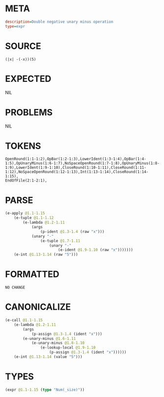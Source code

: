 # META
~~~ini
description=Double negative unary minus operation
type=expr
~~~
# SOURCE
~~~roc
(|x| -(-x))(5)
~~~
# EXPECTED
NIL
# PROBLEMS
NIL
# TOKENS
~~~zig
OpenRound(1:1-1:2),OpBar(1:2-1:3),LowerIdent(1:3-1:4),OpBar(1:4-1:5),OpUnaryMinus(1:6-1:7),NoSpaceOpenRound(1:7-1:8),OpUnaryMinus(1:8-1:9),LowerIdent(1:9-1:10),CloseRound(1:10-1:11),CloseRound(1:11-1:12),NoSpaceOpenRound(1:12-1:13),Int(1:13-1:14),CloseRound(1:14-1:15),
EndOfFile(2:1-2:1),
~~~
# PARSE
~~~clojure
(e-apply @1.1-1.15
	(e-tuple @1.1-1.12
		(e-lambda @1.2-1.11
			(args
				(p-ident @1.3-1.4 (raw "x")))
			(unary "-"
				(e-tuple @1.7-1.11
					(unary "-"
						(e-ident @1.9-1.10 (raw "x")))))))
	(e-int @1.13-1.14 (raw "5")))
~~~
# FORMATTED
~~~roc
NO CHANGE
~~~
# CANONICALIZE
~~~clojure
(e-call @1.1-1.15
	(e-lambda @1.2-1.11
		(args
			(p-assign @1.3-1.4 (ident "x")))
		(e-unary-minus @1.6-1.11
			(e-unary-minus @1.8-1.10
				(e-lookup-local @1.9-1.10
					(p-assign @1.3-1.4 (ident "x"))))))
	(e-int @1.13-1.14 (value "5")))
~~~
# TYPES
~~~clojure
(expr @1.1-1.15 (type "Num(_size)"))
~~~
